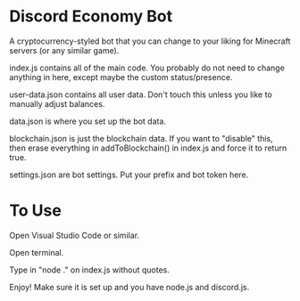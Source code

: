 # Discord Economy Bot
A cryptocurrency-styled bot that you can change to your liking for Minecraft servers (or any similar game).

index.js contains all of the main code. You probably do not need to change anything in here, except maybe the custom status/presence.

user-data.json contains all user data. Don't touch this unless you like to manually adjust balances.

data.json is where you set up the bot data.

blockchain.json is just the blockchain data. If you want to "disable" this, then erase everything in addToBlockchain() in index.js and force it to return true.

settings.json are bot settings. Put your prefix and bot token here.

# To Use

Open Visual Studio Code or similar.

Open terminal.

Type in "node ." on index.js without quotes.

Enjoy! Make sure it is set up and you have node.js and discord.js.
